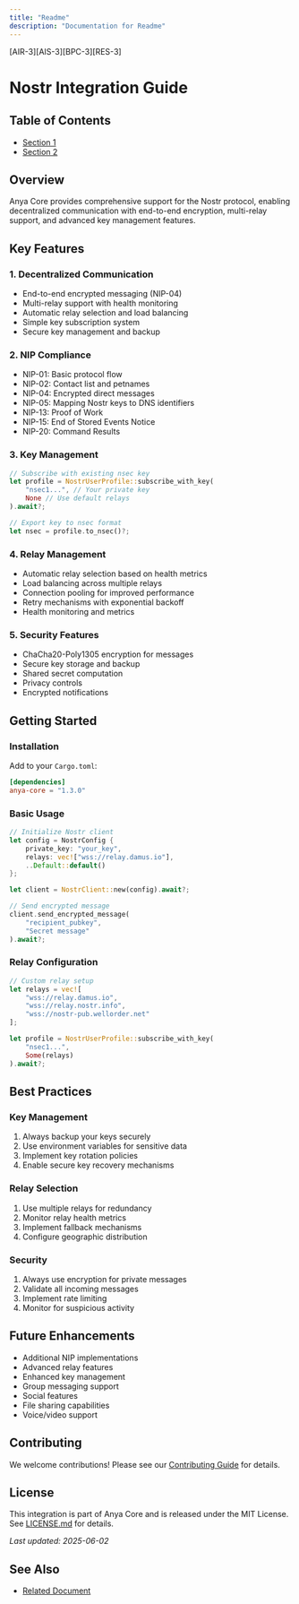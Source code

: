 ```yaml
---
title: "Readme"
description: "Documentation for Readme"
---
```


[AIR-3][AIS-3][BPC-3][RES-3]


<!-- markdownlint-disable MD013 line-length -->

# Nostr Integration Guide

## Table of Contents

- [Section 1](#section-1)
- [Section 2](#section-2)


## Overview

Anya Core provides comprehensive support for the Nostr protocol, enabling decentralized communication with end-to-end encryption, multi-relay support, and advanced key management features.

## Key Features

### 1. Decentralized Communication

- End-to-end encrypted messaging (NIP-04)
- Multi-relay support with health monitoring
- Automatic relay selection and load balancing
- Simple key subscription system
- Secure key management and backup

### 2. NIP Compliance

- NIP-01: Basic protocol flow
- NIP-02: Contact list and petnames
- NIP-04: Encrypted direct messages
- NIP-05: Mapping Nostr keys to DNS identifiers
- NIP-13: Proof of Work
- NIP-15: End of Stored Events Notice
- NIP-20: Command Results

### 3. Key Management

```rust
// Subscribe with existing nsec key
let profile = NostrUserProfile::subscribe_with_key(
    "nsec1...", // Your private key
    None // Use default relays
).await?;

// Export key to nsec format
let nsec = profile.to_nsec()?;
```

### 4. Relay Management

- Automatic relay selection based on health metrics
- Load balancing across multiple relays
- Connection pooling for improved performance
- Retry mechanisms with exponential backoff
- Health monitoring and metrics

### 5. Security Features

- ChaCha20-Poly1305 encryption for messages
- Secure key storage and backup
- Shared secret computation
- Privacy controls
- Encrypted notifications

## Getting Started

### Installation

Add to your `Cargo.toml`:

```toml
[dependencies]
anya-core = "1.3.0"
```

### Basic Usage

```rust
// Initialize Nostr client
let config = NostrConfig {
    private_key: "your_key",
    relays: vec!["wss://relay.damus.io"],
    ..Default::default()
};

let client = NostrClient::new(config).await?;

// Send encrypted message
client.send_encrypted_message(
    "recipient_pubkey",
    "Secret message"
).await?;
```

### Relay Configuration

```rust
// Custom relay setup
let relays = vec![
    "wss://relay.damus.io",
    "wss://relay.nostr.info",
    "wss://nostr-pub.wellorder.net"
];

let profile = NostrUserProfile::subscribe_with_key(
    "nsec1...",
    Some(relays)
).await?;
```

## Best Practices

### Key Management

1. Always backup your keys securely
2. Use environment variables for sensitive data
3. Implement key rotation policies
4. Enable secure key recovery mechanisms

### Relay Selection

1. Use multiple relays for redundancy
2. Monitor relay health metrics
3. Implement fallback mechanisms
4. Configure geographic distribution

### Security

1. Always use encryption for private messages
2. Validate all incoming messages
3. Implement rate limiting
4. Monitor for suspicious activity

## Future Enhancements

- Additional NIP implementations
- Advanced relay features
- Enhanced key management
- Group messaging support
- Social features
- File sharing capabilities
- Voice/video support

## Contributing

We welcome contributions! Please see our [Contributing Guide](../../CONTRIBUTING.md) for details.

## License

This integration is part of Anya Core and is released under the MIT License. See [LICENSE.md](../../LICENSE.md) for details.

*Last updated: 2025-06-02*

## See Also

- [Related Document](#related-document)


